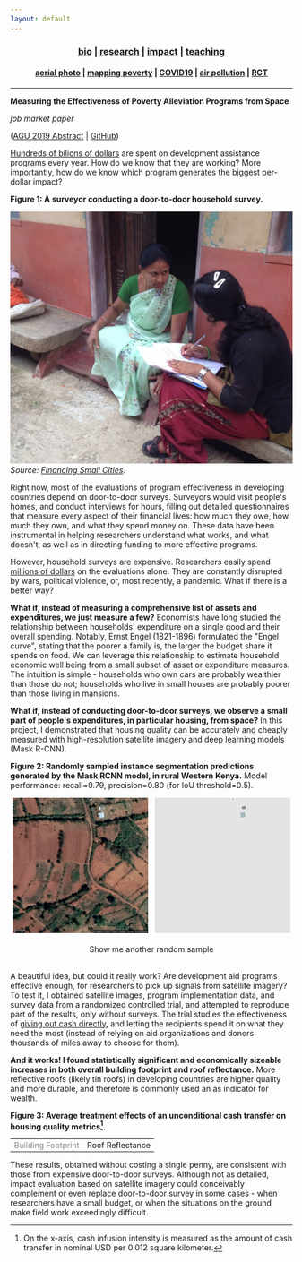 ```yaml
---
layout: default
---
```


<div align="center">
	<h3>
	<a href="/index.html">bio</a> | <a href="/research.html"><b>research</b></a> | <a href="/impact.html">impact</a> | <a href="/teaching.html">teaching</a><br>
	</h3>
</div>
<div align="center">
	<h4>
	<a href="/research-aerial.html">aerial photo</a> | <a href="/research-jmp.html"><b>mapping poverty</b></a> | <a href="/research-covid19.html">COVID19</a> | <a href="/research-pollution.html">air pollution</a> | <a href="/research-rct.html">RCT</a>
	</h4>
</div>

----

__Measuring the Effectiveness of Poverty Alleviation Programs from Space__

_job market paper_

([AGU 2019 Abstract](https://agu.confex.com/agu/fm19/meetingapp.cgi/Paper/507850) \| [GitHub](https://github.com/luna983/beyond-nightlight))

[Hundreds of bilions of dollars](https://data.worldbank.org/indicator/DT.ODA.ALLD.CD) are spent on development assistance programs every year. How do we know that they are working? More importantly, how do we know which program generates the biggest per-dollar impact?

__Figure 1: A surveyor conducting a door-to-door household survey.__

![survey](/assets/data/research-jmp-survey.jpg)
*Source: [Financing Small Cities](http://financingcities.ifmr.co.in/blog/2012/11/29/mapping-infrastructure-and-conducting-household-surveys/).*

Right now, most of the evaluations of program effectiveness in developing countries depend on door-to-door surveys. Surveyors would visit people's homes, and conduct interviews for hours, filling out detailed questionnaires that measure every aspect of their financial lives: how much they owe, how much they own, and what they spend money on. These data have been instrumental in helping researchers understand what works, and what doesn't, as well as in directing funding to more effective programs.

However, household surveys are expensive. Researchers easily spend [millions of dollars](https://www.vox.com/future-perfect/2019/11/25/20973151/givedirectly-basic-income-kenya-study-stimulus) on the evaluations alone. They are constantly disrupted by wars, political violence, or, most recently, a pandemic. What if there is a better way?

**What if, instead of measuring a comprehensive list of assets and expenditures, we just measure a few?** Economists have long studied the relationship between households' expenditure on a single good and their overall spending. Notably, Ernst Engel (1821-1896) formulated the "Engel curve", stating that the poorer a family is, the larger the budget share it spends on food. We can leverage this relationship to estimate household economic well being from a small subset of asset or expenditure measures. The intuition is simple - households who own cars are probably wealthier than those do not; households who live in small houses are probably poorer than those living in mansions.

**What if, instead of conducting door-to-door surveys, we observe a small part of people's expenditures, in particular housing, from space?** In this project, I demonstrated that housing quality can be accurately and cheaply measured with high-resolution satellite imagery and deep learning models (Mask R-CNN).

__Figure 2: Randomly sampled instance segmentation predictions generated by the Mask RCNN model, in rural Western Kenya.__ Model performance: recall=0.79, precision=0.80 (for IoU threshold=0.5).

<div id='research-jmp-chips' align='center'>
<img src='/assets/data/research-jmp-chips/img0.png' id='research-jmp-chips-img' width='48%'> &nbsp; <img src='/assets/data/research-jmp-chips/pred0.png' id='research-jmp-chips-pred' width='48%'><br>
<br>
<a class='button' id='research-jmp-chips-nav'>Show me another random sample</a>
</div>
<br>

A beautiful idea, but could it really work? Are development aid programs effective enough, for researchers to pick up signals from satellite imagery? To test it, I obtained satellite images, program implementation data, and survey data from a randomized controlled trial, and attempted to reproduce part of the results, only without surveys. The trial studies the effectiveness of [giving out cash directly](https://www.givedirectly.org/), and letting the recipients spend it on what they need the most (instead of relying on aid organizations and donors thousands of miles away to choose for them).

**And it works! I found statistically significant and economically sizeable increases in both overall building footprint and roof reflectance.** More reflective roofs (likely tin roofs) in developing countries are higher quality and more durable, and therefore is commonly used an as indicator for wealth.

__Figure 3: Average treatment effects of an unconditional cash transfer on housing quality metrics[^1].__

<div id='research-jmp-ate-nav' align="center">
<table>
  <tr>
    <td id='bf' style='text-align: center; opacity: 0.5; cursor: pointer;'>Building Footprint</td>
    <td id='rf' style='text-align: center; cursor: pointer;'>Roof Reflectance</td>
  </tr>
</table>
</div>
<p id='research-jmp-ate-ylabel'></p>
<div id='research-jmp-ate'></div>


These results, obtained without costing a single penny, are consistent with those from expensive door-to-door surveys. Although not as detailed, impact evaluation based on satellite imagery could conceivably complement or even replace door-to-door survey in some cases - when researchers have a small budget, or when the situations on the ground make field work exceedingly difficult.

[^1]: On the x-axis, cash infusion intensity is measured as the amount of cash transfer in nominal USD per 0.012 square kilometer.

<script src="/assets/js/research-jmp-chips.js"></script>
<script src="/assets/js/research-jmp-ate.js"></script>
